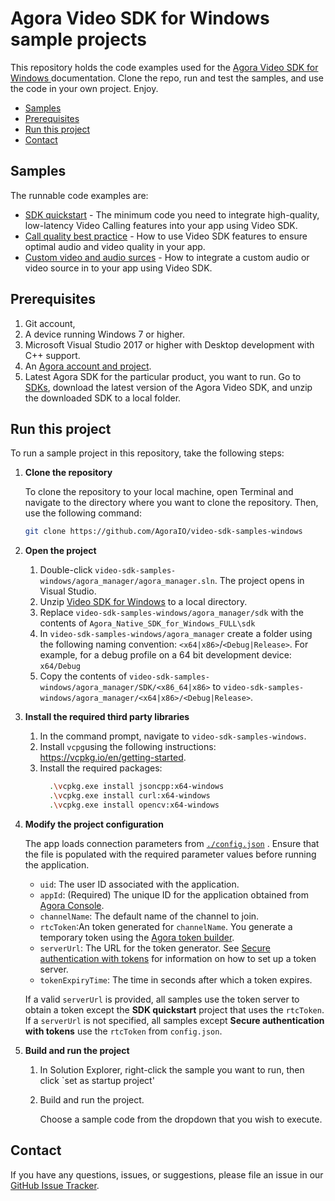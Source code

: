 # Agora Video SDK for Windows sample projects

This repository holds the code examples used for the [Agora Video SDK for Windows ](https://docs.agora.io/en/video-calling/get-started/get-started-sdk?platform=windows) documentation. Clone the repo, run and test the samples, and use the code in your own project. Enjoy.

- [Samples](#samples)
- [Prerequisites](#prerequisites)
- [Run this project](#run-this-project)
- [Contact](#contact)

## Samples

The runnable code examples are:

- [SDK quickstart](./get_started/) - The minimum code you need to integrate high-quality, low-latency Video Calling features into your app using Video SDK.
- [Call quality best practice](./call_quality/) - How to use Video SDK features to ensure optimal audio and video quality in your app. 
- [Custom video and audio surces](./custom_audio_and_video/) - How to integrate a custom audio or video source in to your app using Video SDK.

## Prerequisites
1. Git account,
1. A device running Windows 7 or higher.
1. Microsoft Visual Studio 2017 or higher with Desktop development with C++ support.
1. An [Agora account and project](https://console.agora.io/projects).
1. Latest Agora SDK for the particular product, you want to run.  Go to [SDKs](https://docs.agora.io/en/sdks?platform=windows), download the latest version of the Agora Video SDK, and unzip the downloaded SDK to a local folder.  

## Run this project

To run a sample project in this repository, take the following steps:

1. **Clone the repository**

   To clone the repository to your local machine, open Terminal and navigate to the directory where you want to clone the repository. Then, use the following command:

    ```bash
    git clone https://github.com/AgoraIO/video-sdk-samples-windows
    ```

1. **Open the project**
   1. Double-click `video-sdk-samples-windows/agora_manager/agora_manager.sln`. The project opens in Visual Studio.
   1. Unzip [Video SDK for Windows](https://docs.agora.io/en/sdks?platform=windows) to a local directory.  
   1. Replace `video-sdk-samples-windows/agora_manager/sdk` with the contents of 
      `Agora_Native_SDK_for_Windows_FULL\sdk`
   1. In `video-sdk-samples-windows/agora_manager` create a folder using the following naming convention: `<x64|x86>`/`<Debug|Release>`. For example, for a debug profile on a 64 bit development device: `x64/Debug` 
   1. Copy the contents of `video-sdk-samples-windows/agora_manager/SDK/<x86_64|x86>` to `video-sdk-samples-windows/agora_manager/<x64|x86>/<Debug|Release>`.
   
1. **Install the required third party libraries**

   1. In the command prompt, navigate to `video-sdk-samples-windows`. 
   1. Install `vcpg`using the following instructions: https://vcpkg.io/en/getting-started.  
   1. Install the required packages:
      ```bash
        .\vcpkg.exe install jsoncpp:x64-windows
        .\vcpkg.exe install curl:x64-windows
        .\vcpkg.exe install opencv:x64-windows
      ```

1. **Modify the project configuration**

   The app loads connection parameters from [`./config.json`](./config.json)
   . Ensure that the file is populated with the required parameter values before running the application.

    - `uid`: The user ID associated with the application.
    - `appId`: (Required) The unique ID for the application obtained from [Agora Console](https://console.agora.io). 
    - `channelName`: The default name of the channel to join.
    - `rtcToken`:An token generated for `channelName`. You generate a temporary token using the [Agora token builder](https://agora-token-generator-demo.vercel.app/).
    - `serverUrl`: The URL for the token generator. See [Secure authentication with tokens](authentication-workflow) for information on how to set up a token server.
    - `tokenExpiryTime`: The time in seconds after which a token expires.

    If a valid `serverUrl` is provided, all samples use the token server to obtain a token except the **SDK quickstart** project that uses the `rtcToken`. If a `serverUrl` is not specified, all samples except **Secure authentication with tokens** use the `rtcToken` from `config.json`.

1. **Build and run the project**

   1. In Solution Explorer, right-click the sample you want to run, then click `set as startup project'
   1. Build and run the project.

      Choose a sample code from the dropdown that you wish to execute.

## Contact

If you have any questions, issues, or suggestions, please file an issue in our [GitHub Issue Tracker](https://github.com/AgoraIO/video-sdk-samples-windows/issues).
